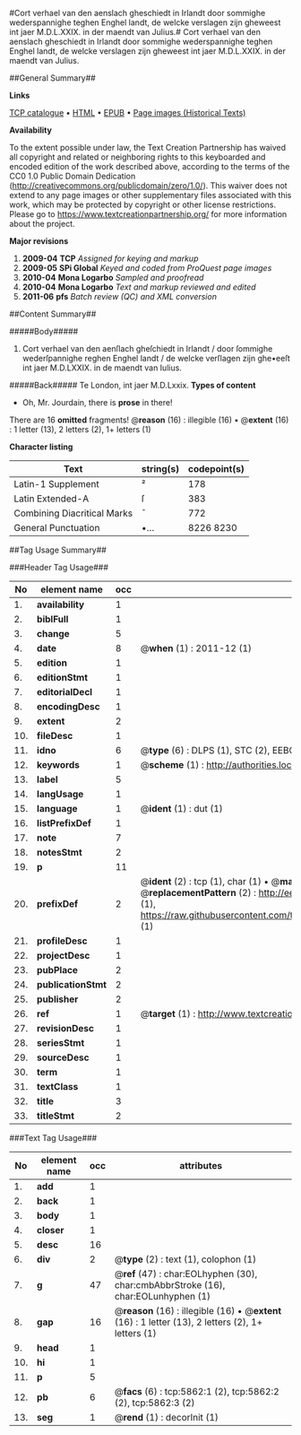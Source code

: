 #Cort verhael van den aenslach gheschiedt in Irlandt door sommighe wederspannighe teghen Enghel landt, de welcke verslagen zijn gheweest int jaer M.D.L.XXIX. in der maendt van Julius.#
Cort verhael van den aenslach gheschiedt in Irlandt door sommighe wederspannighe teghen Enghel landt, de welcke verslagen zijn gheweest int jaer M.D.L.XXIX. in der maendt van Julius.

##General Summary##

**Links**

[TCP catalogue](http://www.ota.ox.ac.uk/tcp/)  • 
[HTML](http://tei.it.ox.ac.uk/tcp/Texts-HTML/free/A04/A04114.html)  • 
[EPUB](http://tei.it.ox.ac.uk/tcp/Texts-EPUB/free/A04/A04114.epub) • 
[Page images (Historical Texts)](https://historicaltexts.jisc.ac.uk/eebo-99841288e)

**Availability**

To the extent possible under law, the Text Creation Partnership has waived all copyright and related or neighboring rights to this keyboarded and encoded edition of the work described above, according to the terms of the CC0 1.0 Public Domain Dedication (http://creativecommons.org/publicdomain/zero/1.0/). This waiver does not extend to any page images or other supplementary files associated with this work, which may be protected by copyright or other license restrictions. Please go to https://www.textcreationpartnership.org/ for more information about the project.

**Major revisions**

1. __2009-04__ __TCP__ *Assigned for keying and markup*
1. __2009-05__ __SPi Global__ *Keyed and coded from ProQuest page images*
1. __2010-04__ __Mona Logarbo__ *Sampled and proofread*
1. __2010-04__ __Mona Logarbo__ *Text and markup reviewed and edited*
1. __2011-06__ __pfs__ *Batch review (QC) and XML conversion*

##Content Summary##

#####Body#####

1. Cort verhael van den aenſlach gheſchiedt in Irlandt / door ſommighe wederſpannighe reghen Enghel landt / de welcke verſlagen zijn ghe•eeſt int jaer M.D.LXXIX. in de maendt van Iulius.

#####Back#####
Te London, int jaer M.D.Lxxix.
**Types of content**

  * Oh, Mr. Jourdain, there is **prose** in there!

There are 16 **omitted** fragments! 
 @__reason__ (16) : illegible (16)  •  @__extent__ (16) : 1 letter (13), 2 letters (2), 1+ letters (1)

**Character listing**


|Text|string(s)|codepoint(s)|
|---|---|---|
|Latin-1 Supplement|²|178|
|Latin Extended-A|ſ|383|
|Combining             Diacritical Marks|̄|772|
|General Punctuation|•…|8226 8230|

##Tag Usage Summary##

###Header Tag Usage###

|No|element name|occ|attributes|
|---|---|---|---|
|1.|__availability__|1||
|2.|__biblFull__|1||
|3.|__change__|5||
|4.|__date__|8| @__when__ (1) : 2011-12 (1)|
|5.|__edition__|1||
|6.|__editionStmt__|1||
|7.|__editorialDecl__|1||
|8.|__encodingDesc__|1||
|9.|__extent__|2||
|10.|__fileDesc__|1||
|11.|__idno__|6| @__type__ (6) : DLPS (1), STC (2), EEBO-CITATION (1), PROQUEST (1), VID (1)|
|12.|__keywords__|1| @__scheme__ (1) : http://authorities.loc.gov/ (1)|
|13.|__label__|5||
|14.|__langUsage__|1||
|15.|__language__|1| @__ident__ (1) : dut (1)|
|16.|__listPrefixDef__|1||
|17.|__note__|7||
|18.|__notesStmt__|2||
|19.|__p__|11||
|20.|__prefixDef__|2| @__ident__ (2) : tcp (1), char (1)  •  @__matchPattern__ (2) : ([0-9\-]+):([0-9IVX]+) (1), (.+) (1)  •  @__replacementPattern__ (2) : http://eebo.chadwyck.com/downloadtiff?vid=$1&page=$2 (1), https://raw.githubusercontent.com/textcreationpartnership/Texts/master/tcpchars.xml#$1 (1)|
|21.|__profileDesc__|1||
|22.|__projectDesc__|1||
|23.|__pubPlace__|2||
|24.|__publicationStmt__|2||
|25.|__publisher__|2||
|26.|__ref__|1| @__target__ (1) : http://www.textcreationpartnership.org/docs/. (1)|
|27.|__revisionDesc__|1||
|28.|__seriesStmt__|1||
|29.|__sourceDesc__|1||
|30.|__term__|1||
|31.|__textClass__|1||
|32.|__title__|3||
|33.|__titleStmt__|2||


###Text Tag Usage###

|No|element name|occ|attributes|
|---|---|---|---|
|1.|__add__|1||
|2.|__back__|1||
|3.|__body__|1||
|4.|__closer__|1||
|5.|__desc__|16||
|6.|__div__|2| @__type__ (2) : text (1), colophon (1)|
|7.|__g__|47| @__ref__ (47) : char:EOLhyphen (30), char:cmbAbbrStroke (16), char:EOLunhyphen (1)|
|8.|__gap__|16| @__reason__ (16) : illegible (16)  •  @__extent__ (16) : 1 letter (13), 2 letters (2), 1+ letters (1)|
|9.|__head__|1||
|10.|__hi__|1||
|11.|__p__|5||
|12.|__pb__|6| @__facs__ (6) : tcp:5862:1 (2), tcp:5862:2 (2), tcp:5862:3 (2)|
|13.|__seg__|1| @__rend__ (1) : decorInit (1)|
